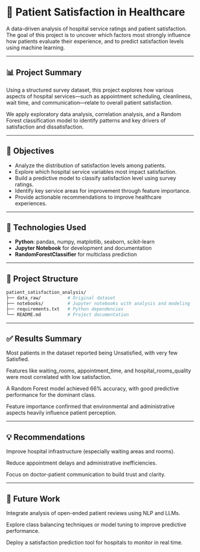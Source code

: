 # 🏥 Patient Satisfaction in Healthcare

A data-driven analysis of hospital service ratings and patient satisfaction.  
The goal of this project is to uncover which factors most strongly influence how patients evaluate their experience, and to predict satisfaction levels using machine learning.

---

## 📊 Project Summary

Using a structured survey dataset, this project explores how various aspects of hospital services—such as appointment scheduling, cleanliness, wait time, and communication—relate to overall patient satisfaction.

We apply exploratory data analysis, correlation analysis, and a Random Forest classification model to identify patterns and key drivers of satisfaction and dissatisfaction.

---

## 🎯 Objectives

- Analyze the distribution of satisfaction levels among patients.
- Explore which hospital service variables most impact satisfaction.
- Build a predictive model to classify satisfaction level using survey ratings.
- Identify key service areas for improvement through feature importance.
- Provide actionable recommendations to improve healthcare experiences.

---

## 🔧 Technologies Used

- **Python**: pandas, numpy, matplotlib, seaborn, scikit-learn
- **Jupyter Notebook** for development and documentation
- **RandomForestClassifier** for multiclass prediction

---

## 📁 Project Structure

```bash
patient_satisfaction_analysis/
├── data_raw/          # Original dataset
├── notebooks/         # Jupyter notebooks with analysis and modeling
├── requirements.txt   # Python dependencies
└── README.md          # Project documentation
```

---

## ✅ Results Summary
Most patients in the dataset reported being Unsatisfied, with very few Satisfied.

Features like waiting_rooms, appointment_time, and hospital_rooms_quality were most correlated with low satisfaction.

A Random Forest model achieved 66% accuracy, with good predictive performance for the dominant class.

Feature importance confirmed that environmental and administrative aspects heavily influence patient perception.

---

## 💡 Recommendations
Improve hospital infrastructure (especially waiting areas and rooms).

Reduce appointment delays and administrative inefficiencies.

Focus on doctor-patient communication to build trust and clarity.

---

## 🔮 Future Work
Integrate analysis of open-ended patient reviews using NLP and LLMs.

Explore class balancing techniques or model tuning to improve predictive performance.

Deploy a satisfaction prediction tool for hospitals to monitor in real time.
